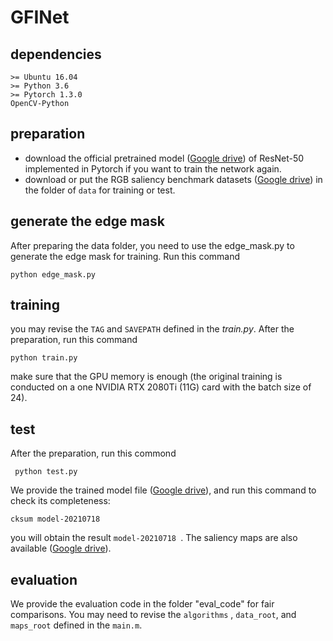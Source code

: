 # GFINet


## dependencies 
```
>= Ubuntu 16.04 
>= Python 3.6
>= Pytorch 1.3.0
OpenCV-Python
```

## preparation 
- download the official pretrained model ([Google drive](https://drive.google.com/open?id=107fXhd213djD4LBEYvMtYqlPmjuZOfhhEnN)) of ResNet-50 implemented in Pytorch if you want to train the network again.
- download or put the RGB saliency benchmark datasets ([Google drive](https://drive.google.com/open?id=1S8jC12310c-vYEGV0jX9ZizPH8SPaKQ7zxM1)) in the folder of `data` for training or test.

## generate the edge mask
After preparing the data folder, you need to use the edge_mask.py to generate the edge mask for training. Run this command
```
python edge_mask.py
```

## training
you may revise the `TAG` and `SAVEPATH` defined in the *train.py*. After the preparation, run this command 
```
python train.py
```
make sure  that the GPU memory is enough (the original training is conducted on a one NVIDIA RTX 2080Ti (11G) card with the batch size of 24).

## test
After the preparation, run this commond
```
 python test.py 
```

We provide the trained model file ([Google drive](https://drive.google.com/open?id=1YKkzYzZu12314CbGs0zVQwRQ-z8_ounUgYb0d)), and run this command to check its completeness:
```
cksum model-20210718 
```
you will obtain the result `model-20210718 `.
The saliency maps are also available ([Google drive](https://drive.google.com/open?id=19fkcf1123F8BUmLwjYqqDMuVcFGhMGCBnzE)). 

## evaluation
We provide the evaluation code in the folder  "eval_code" for fair comparisons. You may need to revise the `algorithms` , `data_root`, and `maps_root` defined in the `main.m`. 
